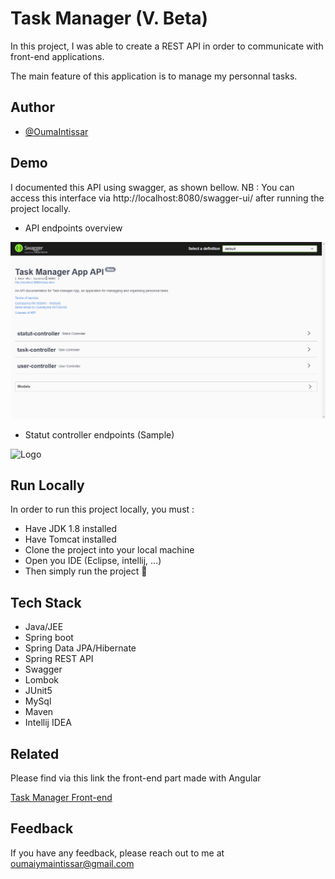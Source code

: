 
# Task Manager (V. Beta)

In this project, I was able to create a REST API in order to communicate with front-end applications.

The main feature of this application is to manage my personnal tasks.

## Author

- [@OumaIntissar](https://www.github.com/OumaIntissar)


## Demo

I documented this API using swagger, as shown bellow.
NB : You can access this interface via http://localhost:8080/swagger-ui/ after running the project locally.

- API endpoints overview

![Logo](docs/readme/API-Overview.gif)

- Statut controller endpoints (Sample)

![Logo](docs/readme/statut-Controller-endpoints.gif)

## Run Locally

In order to run this project locally, you must :

- Have JDK 1.8 installed
- Have Tomcat installed
- Clone the project into your local machine
- Open you IDE (Eclipse, intellij, ...)
- Then simply run the project 🤩


## Tech Stack

- Java/JEE
- Spring boot
- Spring Data JPA/Hibernate
- Spring REST API
- Swagger
- Lombok
- JUnit5
- MySql
- Maven
- Intellij IDEA


## Related

Please find via this link the front-end part made with Angular

[Task Manager Front-end](https://github.com/OumaIntissar/Task-management-front-end)


## Feedback

If you have any feedback, please reach out to me at oumaiymaintissar@gmail.com

